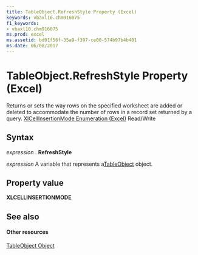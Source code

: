 ```yaml
---
title: TableObject.RefreshStyle Property (Excel)
keywords: vbaxl10.chm916075
f1_keywords:
- vbaxl10.chm916075
ms.prod: excel
ms.assetid: bd01f56f-35a9-f397-ce00-574b97b4b401
ms.date: 06/08/2017
---
```



# TableObject.RefreshStyle Property (Excel)

Returns or sets the way rows on the specified worksheet are added or deleted to accommodate the number of rows in a record set returned by a query. [XlCellInsertionMode Enumeration (Excel)](xlcellinsertionmode-enumeration-excel.md) Read/Write


## Syntax

 _expression_ . **RefreshStyle**

 _expression_ A variable that represents a[TableObject](Excel.modeltable.md) object.


## Property value

 **XLCELLINSERTIONMODE**


## See also


#### Other resources



[TableObject Object](Excel.modeltable.md)

